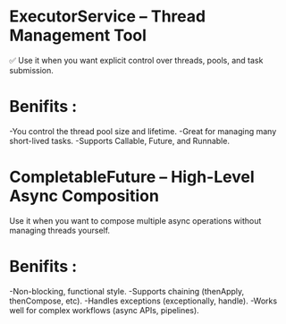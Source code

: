 # ExecutorService – Thread Management Tool
✅ Use it when you want explicit control over threads, pools, and task submission.
# Benifits :
 -You control the thread pool size and lifetime.
 -Great for managing many short-lived tasks.
 -Supports Callable, Future, and Runnable.


# CompletableFuture – High-Level Async Composition
 Use it when you want to compose multiple async operations without managing threads yourself.
 # Benifits :
 -Non-blocking, functional style.
 -Supports chaining (thenApply, thenCompose, etc).
 -Handles exceptions (exceptionally, handle).
 -Works well for complex workflows (async APIs, pipelines).